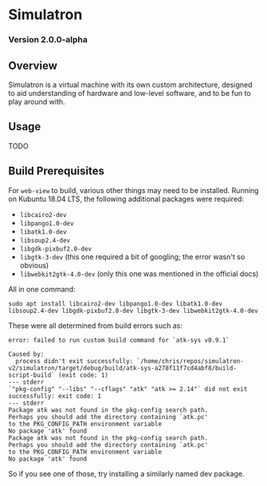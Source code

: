 # Simulatron
### Version 2.0.0-alpha

## Overview
Simulatron is a virtual machine with its own custom architecture, designed to aid understanding of hardware and low-level software, and to be fun to play around with.

## Usage
TODO

## Build Prerequisites
For `web-view` to build, various other things may need to be installed. Running on Kubuntu 18.04 LTS, the following additional packages were required:
* `libcairo2-dev`
* `libpango1.0-dev`
* `libatk1.0-dev`
* `libsoup2.4-dev`
* `libgdk-pixbuf2.0-dev`
* `libgtk-3-dev` (this one required a bit of googling; the error wasn't so obvious)
* `libwebkit2gtk-4.0-dev` (only this one was mentioned in the official docs)

All in one command:
```
sudo apt install libcairo2-dev libpango1.0-dev libatk1.0-dev libsoup2.4-dev libgdk-pixbuf2.0-dev libgtk-3-dev libwebkit2gtk-4.0-dev
```


These were all determined from build errors such as:
```
error: failed to run custom build command for `atk-sys v0.9.1`

Caused by:
  process didn't exit successfully: `/home/chris/repos/simulatron-v2/simulatron/target/debug/build/atk-sys-a278f11f7cd4abf8/build-script-build` (exit code: 1)
--- stderr
`"pkg-config" "--libs" "--cflags" "atk" "atk >= 2.14"` did not exit successfully: exit code: 1
--- stderr
Package atk was not found in the pkg-config search path.
Perhaps you should add the directory containing `atk.pc'
to the PKG_CONFIG_PATH environment variable
No package 'atk' found
Package atk was not found in the pkg-config search path.
Perhaps you should add the directory containing `atk.pc'
to the PKG_CONFIG_PATH environment variable
No package 'atk' found
```
So if you see one of those, try installing a similarly named dev package.
